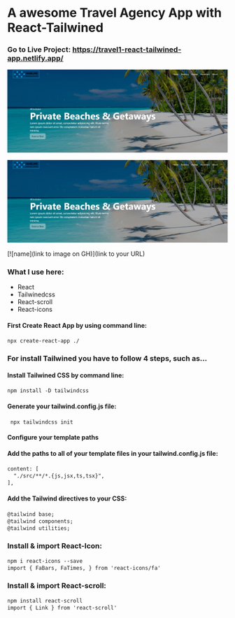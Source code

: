 # A awesome Travel Agency App with React-Tailwined

### Go to Live Project: https://travel1-react-tailwined-app.netlify.app/

![CHEESE!](Image.jpeg)

[![image](Image.jpeg)](https://travel1-react-tailwined-app.netlify.app/)

[![name](link to image on GH)](link to your URL)

### What I use here:
* React
* Tailwinedcss
* React-scroll
* React-icons

#### First Create React App by using command line:

    npx create-react-app ./

### For install Tailwined you have to follow 4 steps, such as...

#### Install Tailwined CSS by command line:

    npm install -D tailwindcss

#### Generate your tailwind.config.js file:

     npx tailwindcss init

#### Configure your template paths
#### Add the paths to all of your template files in your tailwind.config.js file:

    content: [
      "./src/**/*.{js,jsx,ts,tsx}",
    ],
  
 #### Add the Tailwind directives to your CSS:
    @tailwind base;
    @tailwind components;
    @tailwind utilities;
 
 ### Install & import React-Icon:
    npm i react-icons --save
    import { FaBars, FaTimes, } from 'react-icons/fa'
 
### Install & import React-scroll:
    npm install react-scroll
    import { Link } from 'react-scroll'
